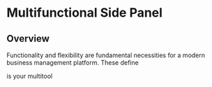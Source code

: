 # Multifunctional Side Panel

## Overview

Functionality and flexibility are fundamental necessities for a modern business management platform. 
These define

is your multitool
